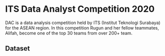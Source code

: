 # ITS Data Analyst Competition 2020

DAC is a data analysis competition held by ITS (Institut Teknologi Surabaya) for the ASEAN region. In this competition Rugun and her fellow teammates, Alifah, become one of the top 30 teams from over 200+ team. 

## Dataset
